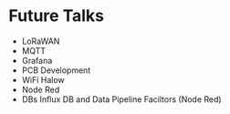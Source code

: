 # Future Talks

- LoRaWAN
- MQTT
- Grafana
- PCB Development
- WiFi Halow
- Node Red
- DBs Influx DB and Data Pipeline Faciltors (Node Red)
